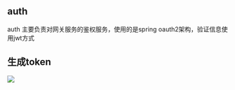 auth
------
auth 主要负责对网关服务的鉴权服务，使用的是spring oauth2架构，验证信息使用jwt方式

## 生成token
![](./images/auth.png)

